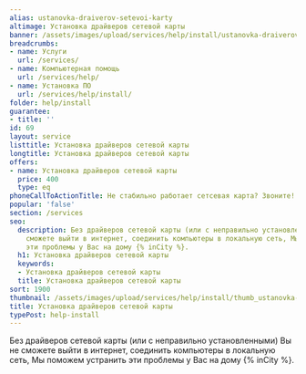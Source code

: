 ```yaml
---
alias: ustanovka-draiverov-setevoi-karty
altimage: Установка драйверов сетевой карты
banner: /assets/images/upload/services/help/install/ustanovka-draiverov-setevoi-karty.jpg
breadcrumbs:
- name: Услуги
  url: /services/
- name: Компьютерная помощь
  url: /services/help/
- name: Установка ПО
  url: /services/help/install/
folder: help/install
guarantee:
- title: ''
id: 69
layout: service
listtitle: Установка драйверов сетевой карты
longtitle: Установка драйверов сетевой карты
offers:
- name: Установка драйверов сетевой карты
  price: 400
  type: eq
phoneCallToActionTitle: Не стабильно работает сетсевая карта? Звоните!
popular: 'false'
section: /services
seo:
  description: Без драйверов сетевой карты (или с неправильно установленными) Вы не
    сможете выйти в интернет, соединить компьютеры в локальную сеть, Мы поможем устранить
    эти проблемы у Вас на дому {% inCity %}.
  h1: Установка драйверов сетевой карты
  keywords:
  - Установка драйверов сетевой карты
  title: Установка драйверов сетевой карты
sort: 1900
thumbnail: /assets/images/upload/services/help/install/thumb_ustanovka-draiverov-setevoi-karty.jpg
title: Установка драйверов сетевой карты
typePost: help-install
---
```

Без драйверов сетевой карты (или с неправильно установленными) Вы не сможете выйти в интернет, соединить компьютеры в локальную сеть, Мы поможем устранить эти проблемы у Вас на дому {% inCity %}.